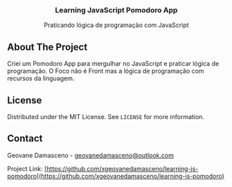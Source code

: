 <!--
*** Thanks for checking out the Best-README-Template. If you have a suggestion
*** that would make this better, please fork the repo and create a pull request
*** or simply open an issue with the tag "enhancement".
*** Thanks again! Now go create something AMAZING! :D
***
***
***
*** To avoid retyping too much info. Do a search and replace for the following:
*** github_username, repo_name, twitter_handle, email, project_title, project_description
-->

<!-- PROJECT SHIELDS -->
<!--
*** I'm using markdown "reference style" links for readability.
*** Reference links are enclosed in brackets [ ] instead of parentheses ( ).
*** See the bottom of this document for the declaration of the reference variables
*** for contributors-url, forks-url, etc. This is an optional, concise syntax you may use.
*** https://www.markdownguide.org/basic-syntax/#reference-style-links
-->

<!-- PROJECT LOGO -->
<br />
<p align="center">
  <h3 align="center">Learning JavaScript Pomodoro App</h3>

  <p align="center">
   Praticando lógica de programação com JavaScript
  </p>
</p>

<!-- ABOUT THE PROJECT -->

## About The Project

Criei um Pomodoro App para mergulhar no JavaScript e praticar lógica de programação. O Foco não é Front mas a lógica de programação com recursos da linguagem.

<!-- LICENSE -->

## License

Distributed under the MIT License. See `LICENSE` for more information.

<!-- CONTACT -->

## Contact

Geovane Damasceno - geovanedamasceno@outlook.com

Project Link: [https://github.com/xgeovanedamasceno/learning-js-pomodoro](https://github.com/xgeovanedamasceno/learning-js-pomodoro)
